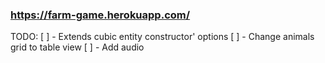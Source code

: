### https://farm-game.herokuapp.com/

TODO:
[ ] - Extends cubic entity constructor' options
[ ] - Change animals grid to table view
[ ] - Add audio
